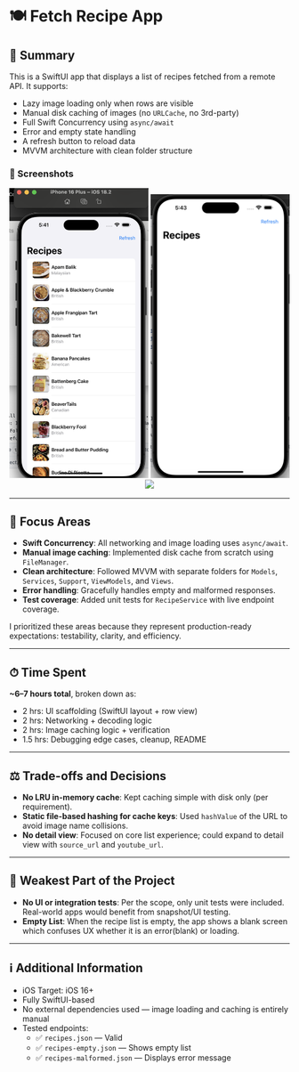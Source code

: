 # 🍽️ Fetch Recipe App

## 📸 Summary

This is a SwiftUI app that displays a list of recipes fetched from a remote API. It supports:
- Lazy image loading only when rows are visible
- Manual disk caching of images (no `URLCache`, no 3rd-party)
- Full Swift Concurrency using `async/await`
- Error and empty state handling
- A refresh button to reload data
- MVVM architecture with clean folder structure

<h3>📸 Screenshots</h3>

<p align="center">
  <img src="screenshots/list.png" width="250" />
  <img src="screenshots/empty.png" width="250" />
  <img src="screenshots/error.png" width="250" />
</p>



---

## 🎯 Focus Areas

- **Swift Concurrency**: All networking and image loading uses `async/await`.
- **Manual image caching**: Implemented disk cache from scratch using `FileManager`.
- **Clean architecture**: Followed MVVM with separate folders for `Models`, `Services`, `Support`, `ViewModels`, and `Views`.
- **Error handling**: Gracefully handles empty and malformed responses.
- **Test coverage**: Added unit tests for `RecipeService` with live endpoint coverage.

I prioritized these areas because they represent production-ready expectations: testability, clarity, and efficiency.

---

## ⏱ Time Spent

**~6–7 hours total**, broken down as:
- 2 hrs: UI scaffolding (SwiftUI layout + row view)
- 2 hrs: Networking + decoding logic
- 2 hrs: Image caching logic + verification
- 1.5 hrs: Debugging edge cases, cleanup, README

---

## ⚖️ Trade-offs and Decisions

- **No LRU in-memory cache**: Kept caching simple with disk only (per requirement).
- **Static file-based hashing for cache keys**: Used `hashValue` of the URL to avoid image name collisions.
- **No detail view**: Focused on core list experience; could expand to detail view with `source_url` and `youtube_url`.

---

## 🧱 Weakest Part of the Project

- **No UI or integration tests**: Per the scope, only unit tests were included. Real-world apps would benefit from snapshot/UI testing.
- **Empty List**: When the recipe list is empty, the app shows a blank screen which confuses UX whether it is an error(blank) or loading.

---

## ℹ️ Additional Information

- iOS Target: iOS 16+
- Fully SwiftUI-based
- No external dependencies used — image loading and caching is entirely manual
- Tested endpoints:
  - ✅ `recipes.json` — Valid
  - ✅ `recipes-empty.json` — Shows empty list
  - ✅ `recipes-malformed.json` — Displays error message
